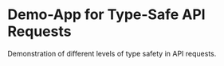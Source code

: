# Demo-App for Type-Safe API Requests

Demonstration of different levels of type safety in API requests.
